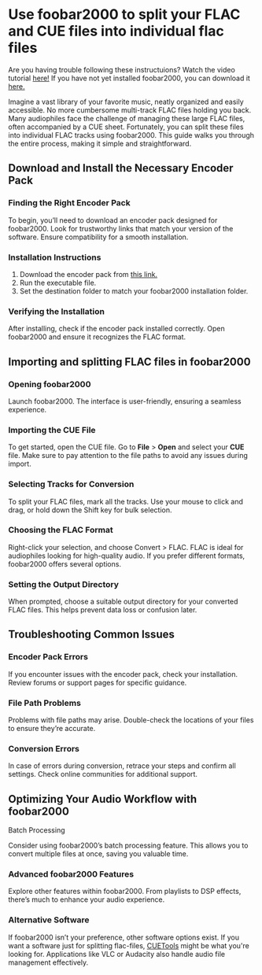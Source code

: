 # Use foobar2000 to split your FLAC and CUE files into individual flac files

Are you having trouble following these instructuions? Watch the video tutorial [here!](https://youtu.be/lc4BL2adPeo?si=y3jApKJ0NXNRdojd)
If you have not yet installed foobar2000, you can download it [here.](https://www.foobar2000.org/download)

Imagine a vast library of your favorite music, neatly organized and easily accessible. No more cumbersome multi-track FLAC files holding you back. 
Many audiophiles face the challenge of managing these large FLAC files, often accompanied by a CUE sheet. Fortunately, you can split these files into individual FLAC tracks using foobar2000. 
This guide walks you through the entire process, making it simple and straightforward.

## Download and Install the Necessary Encoder Pack
### Finding the Right Encoder Pack

To begin, you’ll need to download an encoder pack designed for foobar2000. Look for trustworthy links that match your version of the software. Ensure compatibility for a smooth installation.

### Installation Instructions

1. Download the encoder pack from [this link.](https://www.foobar2000.org/encoderpack)
2. Run the executable file.
3. Set the destination folder to match your foobar2000 installation folder.

### Verifying the Installation

After installing, check if the encoder pack installed correctly. Open foobar2000 and ensure it recognizes the FLAC format.

## Importing and splitting FLAC files in foobar2000
### Opening foobar2000

Launch foobar2000. The interface is user-friendly, ensuring a seamless experience.

### Importing the CUE File

To get started, open the CUE file. Go to __File__ > __Open__ and select your __CUE__ file. Make sure to pay attention to the file paths to avoid any issues during import.

### Selecting Tracks for Conversion

To split your FLAC files, mark all the tracks. Use your mouse to click and drag, or hold down the Shift key for bulk selection.
### Choosing the FLAC Format

Right-click your selection, and choose Convert > FLAC. FLAC is ideal for audiophiles looking for high-quality audio. If you prefer different formats, foobar2000 offers several options.
### Setting the Output Directory

When prompted, choose a suitable output directory for your converted FLAC files. This helps prevent data loss or confusion later.
## Troubleshooting Common Issues
### Encoder Pack Errors

If you encounter issues with the encoder pack, check your installation. Review forums or support pages for specific guidance.
### File Path Problems

Problems with file paths may arise. Double-check the locations of your files to ensure they’re accurate.
### Conversion Errors

In case of errors during conversion, retrace your steps and confirm all settings. Check online communities for additional support.
## Optimizing Your Audio Workflow with foobar2000
Batch Processing

Consider using foobar2000’s batch processing feature. This allows you to convert multiple files at once, saving you valuable time.
### Advanced foobar2000 Features

Explore other features within foobar2000. From playlists to DSP effects, there’s much to enhance your audio experience.
### Alternative Software

If foobar2000 isn’t your preference, other software options exist. If you want a software just for splitting flac-files, [CUETools](http://cue.tools/wiki/CUETools_Download) might be what you're looking for. 
Applications like VLC or Audacity also handle audio file management effectively.
